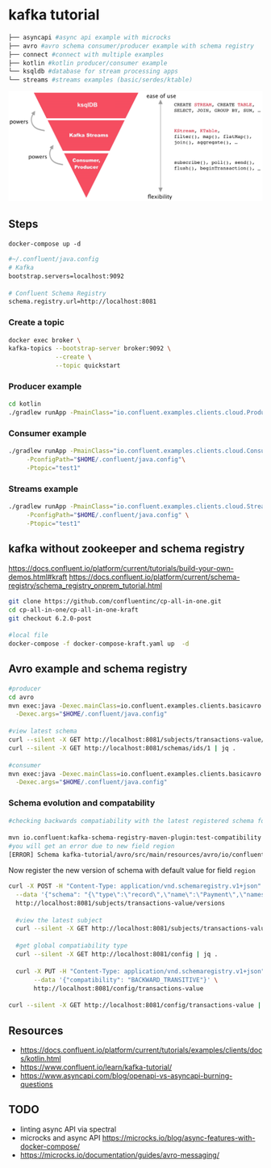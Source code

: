 # kafka tutorial

```bash
├── asyncapi #async api example with microcks
├── avro #avro schema consumer/producer example with schema registry
├── connect #connect with multiple examples
├── kotlin #kotlin producer/consumer example
└── ksqldb #database for stream processing apps
└── streams #streams examples (basic/serdes/ktable)
```

![The San Juan Mountains are beautiful!](/assets/images/ksqldb-kafka-streams-core-kafka-stack.png)

## Steps

`docker-compose up -d`

```bash
#~/.confluent/java.config
# Kafka
bootstrap.servers=localhost:9092

# Confluent Schema Registry
schema.registry.url=http://localhost:8081
```

### Create a topic

```bash
docker exec broker \
kafka-topics --bootstrap-server broker:9092 \
             --create \
             --topic quickstart

```

### Producer example

```bash
cd kotlin
./gradlew runApp -PmainClass="io.confluent.examples.clients.cloud.ProducerExample"      -PconfigPath="$HOME/.confluent/java.config"      -Ptopic="test1"
```

### Consumer example

```bash
./gradlew runApp -PmainClass="io.confluent.examples.clients.cloud.ConsumerExample"\
     -PconfigPath="$HOME/.confluent/java.config"\
     -Ptopic="test1"
```

### Streams example

```bash
./gradlew runApp -PmainClass="io.confluent.examples.clients.cloud.StreamsExample" \
     -PconfigPath="$HOME/.confluent/java.config" \
     -Ptopic="test1"
```

## kafka without zookeeper and schema registry

https://docs.confluent.io/platform/current/tutorials/build-your-own-demos.html#kraft
https://docs.confluent.io/platform/current/schema-registry/schema_registry_onprem_tutorial.html

```bash
git clone https://github.com/confluentinc/cp-all-in-one.git
cd cp-all-in-one/cp-all-in-one-kraft
git checkout 6.2.0-post

#local file
docker-compose -f docker-compose-kraft.yaml up  -d

```

## Avro example and schema registry

```bash
#producer
cd avro
mvn exec:java -Dexec.mainClass=io.confluent.examples.clients.basicavro.ProducerExample \
  -Dexec.args="$HOME/.confluent/java.config"

#view latest schema
curl --silent -X GET http://localhost:8081/subjects/transactions-value/versions/latest | jq .
curl --silent -X GET http://localhost:8081/schemas/ids/1 | jq .

#consumer
mvn exec:java -Dexec.mainClass=io.confluent.examples.clients.basicavro.ConsumerExample \
  -Dexec.args="$HOME/.confluent/java.config"

```

### Schema evolution and compatability

```bash
#checking backwards compatiability with the latest registered schema for payments

mvn io.confluent:kafka-schema-registry-maven-plugin:test-compatibility
#you will get an error due to new field region
[ERROR] Schema kafka-tutorial/avro/src/main/resources/avro/io/confluent/examples/clients/basicavro/Payment2a.avsc is not compatible with subject(transactions-value) with error [Incompatibility{type:READER_FIELD_MISSING_DEFAULT_VALUE, location:/fields/2, message:region, reader:{"type":"record","name":"Payment","namespace":"io.confluent.examples.clients.basicavro","fields":[{"name":"id","type":"string"},{"name":"amount","type":"double"},{"name":"region","type":"string"}]}, writer:{"type":"record","name":"Payment","namespace":"io.confluent.examples.clients.basicavro","fields":[{"name":"id","type":"string"},{"name":"amount","type":"double"}]}}]
```

Now register the new version of schema with default value for field `region`

```bash
curl -X POST -H "Content-Type: application/vnd.schemaregistry.v1+json" \
  --data '{"schema": "{\"type\":\"record\",\"name\":\"Payment\",\"namespace\":\"io.confluent.examples.clients.basicavro\",\"fields\":[{\"name\":\"id\",\"type\":\"string\"},{\"name\":\"amount\",\"type\":\"double\"},{\"name\":\"region\",\"type\":\"string\",\"default\":\"\"}]}"}' \
  http://localhost:8081/subjects/transactions-value/versions

  #view the latest subject
  curl --silent -X GET http://localhost:8081/subjects/transactions-value/versions/latest | jq .

  #get global compatiability type
  curl --silent -X GET http://localhost:8081/config | jq .

  curl -X PUT -H "Content-Type: application/vnd.schemaregistry.v1+json" \
       --data '{"compatibility": "BACKWARD_TRANSITIVE"}' \
       http://localhost:8081/config/transactions-value

curl --silent -X GET http://localhost:8081/config/transactions-value | jq .
```

## Resources

- <https://docs.confluent.io/platform/current/tutorials/examples/clients/docs/kotlin.html>
- <https://www.confluent.io/learn/kafka-tutorial/>
- <https://www.asyncapi.com/blog/openapi-vs-asyncapi-burning-questions>

## TODO

- linting async API via spectral
- microcks and async API https://microcks.io/blog/async-features-with-docker-compose/
- https://microcks.io/documentation/guides/avro-messaging/
